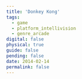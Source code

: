 ```yaml
---
title: 'Donkey Kong'
tags:
  - game
  - platform_intellivision
  - genre_arcade
digital: false
physical: true
guide: false
pending: false
date: 2014-02-14
permalink: false
---
```


